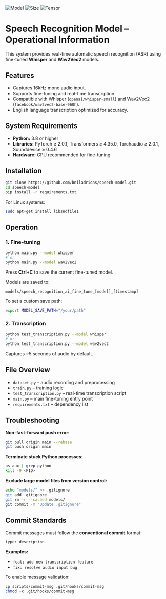 ![Model](https://img.shields.io/badge/Model-Fine--tuned%20Whisper%20+%20Wav2Vec2-blue)
![Size](https://img.shields.io/badge/Size-242M-blue)
![Tensor](https://img.shields.io/badge/Tensor-F32-green)

# Speech Recognition Model – Operational Information

This system provides real-time automatic speech recognition (ASR) using fine-tuned **Whisper** and **Wav2Vec2** models.

## Features

* Captures 16kHz mono audio input.
* Supports fine-tuning and real-time transcription.
* Compatible with Whisper (`openai/whisper-small`) and Wav2Vec2 (`facebook/wav2vec2-base-960h`).
* English language transcription optimized for accuracy.

## System Requirements

* **Python:** 3.8 or higher
* **Libraries:** PyTorch ≥ 2.0.1, Transformers ≥ 4.35.0, Torchaudio ≥ 2.0.1, Sounddevice ≥ 0.4.6
* **Hardware:** GPU recommended for fine-tuning

## Installation

```bash
git clone https://github.com/bniladridas/speech-model.git
cd speech-model
pip install -r requirements.txt
```

For Linux systems:

```bash
sudo apt-get install libsndfile1
```

## Operation

### 1. Fine-tuning

```bash
python main.py --model whisper
# or
python main.py --model wav2vec2
```

Press **Ctrl+C** to save the current fine-tuned model.

Models are saved to:

```
models/speech_recognition_ai_fine_tune_[model]_[timestamp]
```

To set a custom save path:

```bash
export MODEL_SAVE_PATH="/your/path"
```

### 2. Transcription

```bash
python test_transcription.py --model whisper
# or
python test_transcription.py --model wav2vec2
```

Captures ~5 seconds of audio by default.

## File Overview

* `dataset.py` – audio recording and preprocessing
* `train.py` – training logic
* `test_transcription.py` – real-time transcription script
* `main.py` – main fine-tuning entry point
* `requirements.txt` – dependency list

## Troubleshooting

**Non-fast-forward push error:**

```bash
git pull origin main --rebase
git push origin main
```

**Terminate stuck Python processes:**

```bash
ps aux | grep python
kill -9 <PID>
```

**Exclude large model files from version control:**

```bash
echo "models/" >> .gitignore
git add .gitignore
git rm -r --cached models/
git commit -m "Update .gitignore"
```

## Commit Standards

Commit messages must follow the **conventional commit** format:

```
type: description
```

**Examples:**

* `feat: add new transcription feature`
* `fix: resolve audio input bug`

To enable message validation:

```bash
cp scripts/commit-msg .git/hooks/commit-msg
chmod +x .git/hooks/commit-msg
```